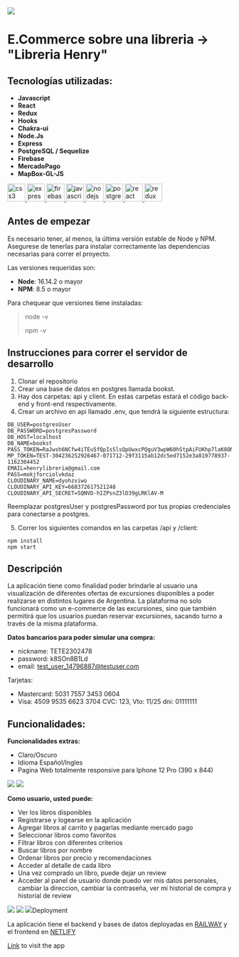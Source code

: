
 <img src = "./front/public/home.jpg" >
 
 <br />

#

# E.Commerce sobre una libreria -> "Libreria Henry"

## Tecnologías utilizadas:

* __Javascript__
* __React__
* __Redux__
* __Hooks__
* __Chakra-ui__
* __Node.Js__
* __Express__
* __PostgreSQL / Sequelize__
* __Firebase__
* __MercadoPago__
* __MapBox-GL-JS__

<p align="left"> <a href="https://www.w3schools.com/css/" target="_blank" rel="noreferrer"> <img src="https://raw.githubusercontent.com/devicons/devicon/master/icons/css3/css3-original-wordmark.svg" alt="css3" width="40" height="40"/> </a> <a href="https://expressjs.com" target="_blank" rel="noreferrer"> <img src="https://raw.githubusercontent.com/devicons/devicon/master/icons/express/express-original-wordmark.svg" alt="express" width="40" height="40"/> </a> <a href="https://firebase.google.com/" target="_blank" rel="noreferrer"> <img src="https://www.vectorlogo.zone/logos/firebase/index.html" alt="firebase" width="40" height="40"/> </a> <a href="https://developer.mozilla.org/en-US/docs/Web/JavaScript" target="_blank" rel="noreferrer"> <img src="https://raw.githubusercontent.com/devicons/devicon/master/icons/javascript/javascript-original.svg" alt="javascript" width="40" height="40"/> </a> <a href="https://nodejs.org" target="_blank" rel="noreferrer"> <img src="https://raw.githubusercontent.com/devicons/devicon/master/icons/nodejs/nodejs-original-wordmark.svg" alt="nodejs" width="40" height="40"/> </a> <a href="https://www.postgresql.org" target="_blank" rel="noreferrer"> <img src="https://raw.githubusercontent.com/devicons/devicon/master/icons/postgresql/postgresql-original-wordmark.svg" alt="postgresql" width="40" height="40"/> </a> <a href="https://reactjs.org/" target="_blank" rel="noreferrer"> <img src="https://raw.githubusercontent.com/devicons/devicon/master/icons/react/react-original-wordmark.svg" alt="react" width="40" height="40"/> </a> <a href="https://es.redux.js.org/" target="_blank" rel="noreferrer"> <img src="https://www.svgrepo.com/svg/303557/redux-logo" alt="redux" width="40" height="40"/> </a> </p>


## Antes de empezar
Es necesario tener, al menos, la última versión estable de Node y NPM. Asegurese de tenerlas para instalar correctamente las dependencias necesarias para correr el proyecto.

Las versiones requeridas son:
- **Node**: 16.14.2 o mayor
- **NPM**: 8.5 o mayor

Para chequear que versiones tiene instaladas:
> node -v
>
> npm -v

## Instrucciones para correr el servidor de desarrollo

1. Clonar el repositorio
2. Crear una base de datos en postgres llamada bookst.
3. Hay dos carpetas: api y client. En estas carpetas estará el código back-end y front-end respectivamente.
4. Crear un archivo en api llamado .env, que tendrá la siguiente estructura: 

```
DB_USER=postgresUser
DB_PASSWORD=postgresPassword
DB_HOST=localhost
DB_NAME=bookst
PASS_TOKEN=RaJwsh6NCfw4iTEu5fQpIsSlsQpUwxcPQguV3wpW60hStpAiFUKhp7laK8ONV6thYpf49mmFk0p7wm0OMiKjx0SIY8O4iU3YfA7pAqJByP2VdKhcHdXLmtv0SPo7B12fUHdht0QuI2pcw788yvzLXcZkRjyrCGrSv7CDYYDKVDmxjGm8OkDmTdociAvkNGAugc3fvmuy
MP_TOKEN=TEST-304236252926467-071712-29f3115ab12dc5ed7152e3a819778937-1162304452
EMAIL=henrylibreria@gmail.com
PASS=mokjforciolvkdaz
CLOUDINARY_NAME=dyohzviwo
CLOUDINARY_API_KEY=668372617521248
CLOUDINARY_API_SECRET=5QNVD-hIZPsnZ3lD39gLRKlAV-M
```

Reemplazar postgresUser y postgresPassword por tus propias credenciales para conectarse a postgres.

5. Correr los siguientes comandos en las carpetas /api y /client:
```
npm install
npm start
```

## Descripción
La aplicación tiene como finalidad poder brindarle al usuario una visualización de diferentes
ofertas de excursiones disponibles a poder realizarse en distintos lugares de Argentina.
La plataforma no solo funcionará como un e-commerce de las excursiones, sino que también permitirá
que los usuarios puedan reservar excursiones, sacando turno a través de la misma plataforma.

**Datos bancarios para poder simular una compra:**
- nickname: TETE2302478
- password: k8SOn8B1Ld
- email: test_user_14796887@testuser.com

Tarjetas:
- Mastercard: 5031 7557 3453 0604
- Visa: 4509 9535 6623 3704
CVC: 123, Vto: 11/25
dni: 01111111



## Funcionalidades:

**Funcionalidades extras:**
- Claro/Oscuro
- Idioma Español/Ingles
- Pagina Web totalmente responsive para Iphone 12 Pro (390 x 844)

 <img src = "./front/public/claroOscuro.jpg">
 <img src = "./front/public/responsive.jpg">


**Como usuario, usted puede:**
- Ver los libros disponibles
- Registrarse y logearse en la aplicación
- Agregar libros al carrito y pagarlas mediante mercado pago
- Seleccionar libros como favoritos 
- Filtrar libros con diferentes criterios
- Buscar libros por nombre
- Ordenar libros por precio y recomendaciones
- Acceder al detalle de cada libro 
- Una vez comprado un libro, puede dejar un review
- Acceder al panel de usuario donde puedo ver mis datos personales, cambiar la direccion, cambiar la contraseña, ver mi historial de compra y historial de review

<img src = "./front/public/detalles de libros.jpg" />
<img src = "./front/public/panelDeUsuario.jpg"/>
<img src = "./front/public/carrito.jpg/>


**Como administrador, usted puede:**
- Banear usuarios, imposibilitandolos de poder comprar libros y dejar reviews. 
- Enviar un email al usuario cuando se banneo
- Crear, editar y eliminar libros
- Disponer de un listado de compras completadas de usuarios, y poder cancelarlas en caso que hubiera alguna anomalía
- Enviar un email a todos los usuarios que compraron un determinada libro.

Vista de administrador (panel de control):



## Deployment

La aplicación tiene el backend y bases de datos deployadas en [RAILWAY](https://railway.app/) y el frontend en [NETLIFY](https://netlify.com)

[Link](https://henry-library.netlify.app/) to visit the app





